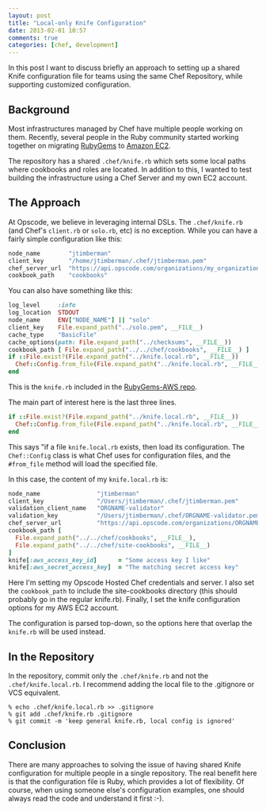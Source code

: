 ```yaml
---
layout: post
title: "Local-only Knife Configuration"
date: 2013-02-01 10:57
comments: true
categories: [chef, development]
---
```


In this post I want to discuss briefly an approach to setting up a
shared Knife configuration file for teams using the same Chef
Repository, while supporting customized configuration.

## Background

Most infrastructures managed by Chef have multiple people working on
them. Recently, several people in the Ruby community started working
together on migrating [RubyGems](http://rubygems.org) to
[Amazon EC2](https://github.com/rubygems/rubygems-aws).

The repository has a shared `.chef/knife.rb` which sets some local
paths where cookbooks and roles are located. In addition to this, I
wanted to test building the infrastructure using a Chef Server and my
own EC2 account.

## The Approach

At Opscode, we believe in leveraging internal DSLs. The
`.chef/knife.rb` (and Chef's `client.rb` or `solo.rb`, etc) is no
exception. While you can have a fairly simple configuration like this:

```ruby
node_name        "jtimberman"
client_key       "/home/jtimberman/.chef/jtimberman.pem"
chef_server_url  "https://api.opscode.com/organizations/my_organization"
cookbook_path    "cookbooks"
```

You can also have something like this:

```ruby
log_level     :info
log_location  STDOUT
node_name     ENV["NODE_NAME"] || "solo"
client_key    File.expand_path("../solo.pem", __FILE__)
cache_type    "BasicFile"
cache_options(path: File.expand_path("../checksums", __FILE__))
cookbook_path [ File.expand_path("../../chef/cookbooks", __FILE__) ]
if ::File.exist?(File.expand_path("../knife.local.rb", __FILE__))
  Chef::Config.from_file(File.expand_path("../knife.local.rb", __FILE__))
end
```

This is the `knife.rb` included in the
[RubyGems-AWS repo](https://github.com/rubygems/rubygems-aws).

The main part of interest here is the last three lines.

```ruby
if ::File.exist?(File.expand_path("../knife.local.rb", __FILE__))
  Chef::Config.from_file(File.expand_path("../knife.local.rb", __FILE__))
end
```

This says "if a file `knife.local.rb` exists, then load its
configuration. The `Chef::Config` class is what Chef uses for
configuration files, and the `#from_file` method will load the
specified file.

In this case, the content of my `knife.local.rb` is:

```ruby
node_name                "jtimberman"
client_key               "/Users/jtimberman/.chef/jtimberman.pem"
validation_client_name   "ORGNAME-validator"
validation_key           "/Users/jtimberman/.chef/ORGNAME-validator.pem"
chef_server_url          "https://api.opscode.com/organizations/ORGNAME"
cookbook_path [
  File.expand_path("../../chef/cookbooks", __FILE__),
  File.expand_path("../../chef/site-cookbooks", __FILE__)
]
knife[:aws_access_key_id]      = "Some access key I like"
knife[:aws_secret_access_key]  = "The matching secret access key"
```

Here I'm setting my Opscode Hosted Chef credentials and server. I also
set the `cookbook_path` to include the site-cookbooks directory (this
should probably go in the regular knife.rb). Finally, I set the knife
configuration options for my AWS EC2 account.

The configuration is parsed top-down, so the options here that overlap
the `knife.rb` will be used instead.

## In the Repository

In the repository, commit only the `.chef/knife.rb` and not the
`.chef/knife.local.rb`. I recommend adding the local file to the
.gitignore or VCS equivalent.

```
% echo .chef/knife.local.rb >> .gitignore
% git add .chef/knife.rb .gitignore
% git commit -m 'keep general knife.rb, local config is ignored'
```

## Conclusion

There are many approaches to solving the issue of having shared Knife
configuration for multiple people in a single repository. The real
benefit here is that the configuration file is Ruby, which provides a
lot of flexibility. Of course, when using someone else's configuration
examples, one should always read the code and understand it first :-).
